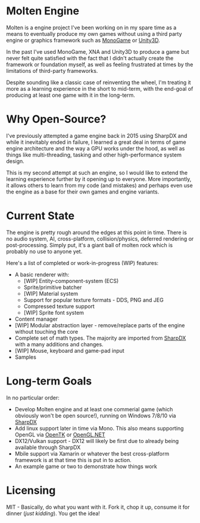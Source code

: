 # Molten Engine
Molten is a engine project I've been working on in my spare time as a means to eventually produce my own games without using a third party engine or graphics framework such as [MonoGame](http://monogame.net) or [Unity3D](https://unity3d.com/).

In the past I've used MonoGame, XNA and Unity3D to produce a game but never felt quite satisfied with the fact that I didn't actually create the framework or foundation myself, as well as feeling frustrated at times by the limitations of third-party frameworks.

Despite sounding like a classic case of reinventing the wheel, I'm treating it more as a learning experience in the short to mid-term, with the end-goal of producing at least one game with it in the long-term.

# Why Open-Source?
I've previously attempted a game engine back in 2015 using SharpDX and while it inevitably ended in failure, I learned a great deal in terms of game engine architecture and the way a GPU works under the hood, as well as things like multi-threading, tasking and other high-performance system design.

This is my second attempt at such an engine, so I would like to extend the learning experience further by it opening up to everyone. More importantly, it allows others to learn from my code (and mistakes) and perhaps even use the engine as a base for their own games and engine variants.

# Current State
The engine is pretty rough around the edges at this point in time. There is no audio system, AI, cross-platform, collision/physics, deferred rendering or post-processing. Simply put, it's a giant ball of molten rock which is probably no use to anyone yet.

Here's a list of completed or work-in-progress (WIP) features:
  * A basic renderer with:
    * [WIP] Entity-component-system (ECS)
    * Sprite/primitive batcher
    * [WIP] Material system
	* Support for popular texture formats - DDS, PNG and JEG
	* Compressed texture support
	* [WIP] Sprite font system
  * Content manager
  * [WIP] Modular abstraction layer - remove/replace parts of the engine without touching the core
  * Complete set of math types. The majority are imported from [SharpDX](https://github.com/sharpdx/SharpDX) with a many additions and changes.
  * [WIP] Mouse, keyboard and game-pad input
  * Samples
  
  
# Long-term Goals
In no particular order:
  * Develop Molten engine and at least one commerial game (which obviously won't be open source!), running on Windows 7/8/10 via [SharpDX](http://sharpdx.org)
  * Add linux support later in time via Mono. This also means supporting OpenGL via [OpenTK](https://opentk.github.io/) or [OpenGL.NET](https://github.com/luca-piccioni/OpenGL.Net)
  * DX12/Vulkan support - DX12 will likely be first due to already being available through SharpDX
  * Mbile support via Xamarin or whatever the best cross-platform framework is at that time this is put in to action.
  * An example game or two to demonstrate how things work

# Licensing
MIT - Basically, do what you want with it. Fork it, chop it up, consume it for dinner (*just kidding*). You get the idea!